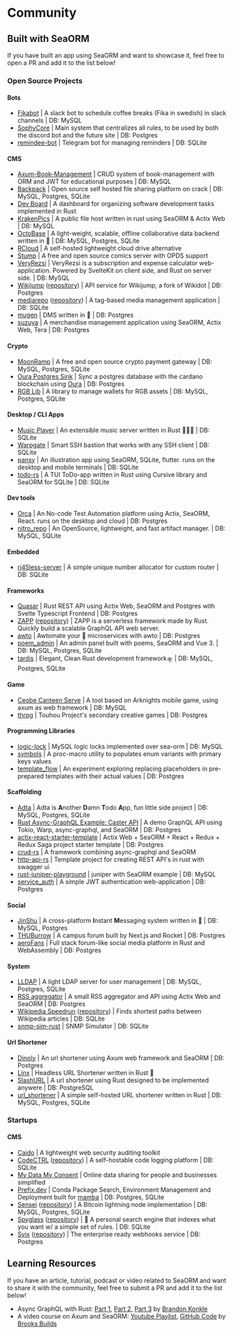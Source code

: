 # Community
## Built with SeaORM
If you have built an app using SeaORM and want to showcase it, feel free to open a PR and add it to the list below!

### Open Source Projects
#### Bots
- [Fikabot](https://github.com/sousandrei/fikabot) | A slack bot to schedule coffee breaks (Fika in swedish) in slack channels | DB: MySQL
- [SophyCore](https://github.com/FarDragi/SophyCore) | Main system that centralizes all rules, to be used by both the discord bot and the future site | DB: Postgres
- [remindee-bot](https://github.com/magnickolas/remindee-bot) | Telegram bot for managing reminders | DB: SQLite
#### CMS
- [Axum-Book-Management](https://github.com/lz1998/axum-book-management) | CRUD system of book-management with ORM and JWT for educational purposes | DB: MySQL
- [Backpack](https://github.com/JSH32/Backpack) | Open source self hosted file sharing platform on crack | DB: MySQL, Postgres, SQLite
- [Dev Board](https://github.com/goto-eof/dev_board_api_rust) | A dashboard for organizing software development tasks implemented in Rust
- [KrakenPics](https://github.com/kraken-pics/backend) | A public file host written in rust using SeaORM & Actix Web | DB: MySQL
- [OctoBase](https://github.com/toeverything/OctoBase) | A light-weight, scalable, offline collaborative data backend written in 🦀 | DB: MySQL, Postgres, SQLite
- [RCloud](https://github.com/p0rtL6/RCloud) | A self-hosted lightweight cloud drive alternative
- [Stump](https://github.com/aaronleopold/stump) | A free and open source comics server with OPDS support
- [VeryRezsi](https://github.com/szattila98/veryrezsi) | VeryRezsi is a subscription and expense calculator web-application. Powered by SvelteKit on client side, and Rust on server side. | DB: MySQL
- [Wikijump](https://github.com/scpwiki/wikijump) ([repository](https://github.com/scpwiki/wikijump/tree/develop/deepwell)) | API service for Wikijump, a fork of Wikidot | DB: Postgres
- [mediarepo](https://mediarepo.trivernis.dev) ([repository](https://github.com/Trivernis/mediarepo)) | A tag-based media management application | DB: SQLite
- [mugen](https://github.com/koopa1338/mugen-dms) | DMS written in 🦀 | DB: Postgres
- [suzuya](https://github.com/SH11235/suzuya) | A merchandise management application using SeaORM, Actix Web, Tera | DB: Postgres
#### Crypto
- [MoonRamp](https://github.com/MoonRamp/MoonRamp) | A free and open source crypto payment gateway | DB: MySQL, Postgres, SQLite
- [Oura Postgres Sink](https://github.com/dcSpark/oura-postgres-sink) | Sync a postgres database with the cardano blockchain using [Oura](https://github.com/txpipe/oura) | DB: Postgres
- [RGB Lib](https://github.com/RGB-Tools/rgb-lib) | A library to manage wallets for RGB assets | DB: MySQL, Postgres, SQLite
#### Desktop / CLI Apps
- [Music Player](https://github.com/tsirysndr/music-player) | An extensible music server written in Rust 🚀🎵✨ | DB: SQLite
- [Warpgate](https://github.com/warp-tech/warpgate) | Smart SSH bastion that works with any SSH client | DB: SQLite
- [pansy](https://github.com/niuhuan/pansy) | An illustration app using SeaORM, SQLite, flutter. runs on the desktop and mobile terminals | DB: SQLite
- [todo-rs](https://github.com/anshulxyz/todo-rs/) | A TUI ToDo-app written in Rust using Cursive library and SeaORM for SQLite | DB: SQLite
#### Dev tools
- [Orca](https://github.com/workfoxes/orca) | An No-code Test Automation platform using Actix, SeaORM, React. runs on the desktop and cloud | DB: Postgres
- [nitro_repo](https://github.com/wyatt-herkamp/nitro_repo) | An OpenSource, lightweight, and fast artifact manager. | DB: MySQL, SQLite
#### Embedded
- [rj45less-server](https://github.com/pmnxis/rj45less-server) | A simple unique number allocator for custom router | DB: SQLite
#### Frameworks
- [Quasar](https://github.com/Technik97/Quasar) | Rust REST API using Actix Web, SeaORM and Postgres with Svelte Typescript Frontend | DB: Postgres
- [ZAPP](https://zapp.epics.dev) ([repository](https://github.com/EpicsDAO/zapp)) | ZAPP is a serverless framework made by Rust. Quickly build a scalable GraphQL API web server.
- [awto](https://github.com/awto-rs/awto) | Awtomate your 🦀 microservices with awto | DB: Postgres
- [poem_admin](https://github.com/lingdu1234/poem_admin) | An admin panel built with poems, SeaORM and Vue 3. | DB: MySQL, Postgres, SQLite
- [tardis](https://github.com/ideal-world/tardis) | Elegant, Clean Rust development framework🛸 | DB: MySQL, Postgres, SQLite
#### Game
- [Ceobe Canteen Serve](https://github.com/Enraged-Dun-Cookie-Development-Team/Ceobe-Canteen-Serve) | A tool based on Arknights mobile game, using axum as web framework | DB: MySQL
- [thrpg](https://github.com/thrpg/thrpg) | Touhou Project's secondary creative games | DB: Postgres
#### Programming Libraries
- [logic-lock](https://github.com/nappa85/logic-lock) | MySQL logic locks implemented over sea-orm | DB: MySQL
- [symbols](https://github.com/nappa85/symbols) | A proc-macro utility to populates enum variants with primary keys values
- [template_flow](https://github.com/hilary888/template_flow) | An experiment exploring replacing placeholders in pre-prepared templates with their actual values | DB: Postgres
#### Scaffolding
- [Adta](https://github.com/aaronleopold/adta) | Adta is **A**nother **D**amn **T**odo **A**pp, fun little side project | DB: MySQL, Postgres, SQLite
- [Rust Async-GraphQL Example: Caster API](https://github.com/bkonkle/rust-example-caster-api) | A demo GraphQL API using Tokio, Warp, async-graphql, and SeaORM | DB: Postgres
- [actix-react-starter-template](https://github.com/aslamplr/actix-react-starter-template) | Actix Web + SeaORM + React + Redux + Redux Saga project starter template | DB: Postgres
- [crud-rs](https://github.com/onichandame/crud-rs) | A framework combining async-graphql and SeaORM
- [http-api-rs](https://github.com/daniel-samson/http-api-rs) | Template project for creating REST API's in rust with swagger ui
- [rust-juniper-playground](https://github.com/Yama-Tomo/rust-juniper-playground) | juniper with SeaORM example | DB: MySQL
- [service_auth](https://github.com/shorii/service_auth) | A simple JWT authentication web-application | DB: Postgres
#### Social
- [JinShu](https://github.com/gengteng/jinshu) | A cross-platform **I**nstant **M**essaging system written in 🦀 | DB: MySQL, Postgres
- [THUBurrow](https://thuburrow.com) | A campus forum built by Next.js and Rocket | DB: Postgres
- [aeroFans](https://github.com/naryand/aerofans) | Full stack forum-like social media platform in Rust and WebAssembly | DB: Postgres
#### System
- [LLDAP](https://github.com/nitnelave/lldap) | A light LDAP server for user management | DB: MySQL, Postgres, SQLite
- [RSS aggregator](https://github.com/fistons/rss-aggregator) | A small RSS aggregator and API using Actix Web and SeaORM | DB: Postgres
- [Wikipedia Speedrun](https://wikipediaspeedrun.com) ([repository](https://github.com/hut8/wikipedia-speedrun)) | Finds shortest paths between Wikipedia articles | DB: SQLite
- [snmp-sim-rust](https://github.com/sonalake/snmp-sim-rust) | SNMP Simulator | DB: SQLite
#### Url Shortener
- [Dinoly](https://github.com/ippsav/Dinoly) | An url shortener using Axum web framework and SeaORM | DB: Postgres
- [Linx](https://github.com/whizzes/linx) | Headless URL Shortener written in Rust 🦀
- [SlashURL](https://github.com/henriquekirchheck/slashurl) | A url shortener using Rust designed to be implemented anywere | DB: PostgreSQL
- [url_shortener](https://github.com/michidk/url_shortener) | A simple self-hosted URL shortener written in Rust | DB: MySQL, Postgres, SQLite
### Startups
#### CMS
- [Caido](https://caido.io/) | A lightweight web security auditing toolkit
- [CodeCTRL](https://codectrl.authentura.com) ([repository](https://github.com/Authentura/codectrl)) | A self-hostable code logging platform | DB: SQLite
- [My Data My Consent](https://mydatamyconsent.com/) | Online data sharing for people and businesses simplified
- [Prefix.dev](https://prefix.dev/) | Conda Package Search, Environment Management and Deployment built for [mamba](https://github.com/mamba-org/mamba)  | DB: Postgres, SQLite
- [Sensei](https://l2.technology/sensei) ([repository](https://github.com/L2-Technology/sensei)) | A Bitcoin lightning node implementation | DB: MySQL, Postgres, SQLite
- [Spyglass](https://www.spyglass.fyi/) ([repository](https://github.com/a5huynh/spyglass)) | 🔭 A personal search engine that indexes what you want w/ a simple set of rules. | DB: SQLite
- [Svix](https://www.svix.com/) ([repository](https://github.com/svix/svix-webhooks)) | The enterprise ready webhooks service | DB: Postgres
## Learning Resources
If you have an article, tutorial, podcast or video related to SeaORM and want to share it with the community, feel free to submit a PR and add it to the list below!
- Async GraphQL with Rust: [Part 1](https://konkle.us/async-graphql-rust-1-introduction/), [Part 2](https://konkle.us/async-graphql-with-rust-part-two/), [Part 3](https://konkle.us/async-graphql-with-rust-part-three/) by [Brandon Konkle](https://github.com/bkonkle)
- A video course on Axum and SeaORM: [Youtube Playlist](https://www.youtube.com/playlist?list=PLrmY5pVcnuE-_CP7XZ_44HN-mDrLQV4nS), [GitHub Code](https://github.com/brooks-builds/full-stack-todo-rust-course/tree/main/backend/rust/axum) by [
Brooks Builds](https://github.com/brooks-builds)
